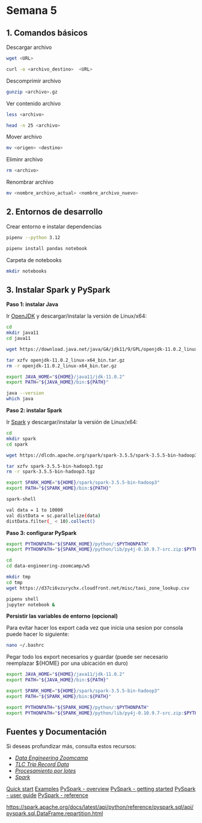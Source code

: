 # Semana 5

## 1. Comandos básicos

Descargar archivo

```bash
wget <URL>
```

```bash
curl -o <archivo_destino>  <URL>
```

Descomprimir archivo

```bash
gunzip <archivo>.gz
```

Ver contenido archivo

```bash
less <archivo>

head -n 25 <archivo>
```

Mover archivo

```bash
mv <origen> <destino>
```

Eliminr archivo

```bash
rm <archivo>
```

Renombrar archivo

```bash
mv <nombre_archivo_actual> <nombre_archivo_nuevo>
```


## 2. Entornos de desarrollo

Crear entorno e instalar dependencias

```bash
pipenv --python 3.12
```

```bash
pipenv install pandas notebook
```

Carpeta de notebooks
```bash
mkdir notebooks
```

## 3. Instalar Spark y PySpark

**Paso 1: instalar Java**

Ir [OpenJDK](https://jdk.java.net/archive/) y descargar/instalar la versión de Linux/x64:

```bash
cd 
mkdir java11
cd java11
```

```bash
wget https://download.java.net/java/GA/jdk11/9/GPL/openjdk-11.0.2_linux-x64_bin.tar.gz
```

```bash
tar xzfv openjdk-11.0.2_linux-x64_bin.tar.gz
rm -r openjdk-11.0.2_linux-x64_bin.tar.gz
```

```bash
export JAVA_HOME="${HOME}/java11/jdk-11.0.2"
export PATH="${JAVA_HOME}/bin:${PATH}"
```

```bash
java --version
which java
```

**Paso 2: instalar Spark**

Ir [Spark](https://spark.apache.org/downloads.html) y descargar/instalar la versión de Linux/x64:

```bash
cd 
mkdir spark
cd spark
```
```bash
wget https://dlcdn.apache.org/spark/spark-3.5.5/spark-3.5.5-bin-hadoop3.tgz
```

```bash
tar xzfv spark-3.5.5-bin-hadoop3.tgz
rm -r spark-3.5.5-bin-hadoop3.tgz
```

```bash
export SPARK_HOME="${HOME}/spark/spark-3.5.5-bin-hadoop3"
export PATH="${SPARK_HOME}/bin:${PATH}"
```

```bash
spark-shell

val data = 1 to 10000
val distData = sc.parallelize(data)
distData.filter(_ < 10).collect()
```

**Paso 3: configurar PySpark**

```bash
export PYTHONPATH="${SPARK_HOME}/python/:$PYTHONPATH"
export PYTHONPATH="${SPARK_HOME}/python/lib/py4j-0.10.9.7-src.zip:$PYTHONPATH"
```

```bash
cd 
cd data-engineering-zoomcamp/w5
```

```bash
mkdir tmp
cd tmp
wget https://d37ci6vzurychx.cloudfront.net/misc/taxi_zone_lookup.csv
```

```bash
pipenv shell
jupyter notebook &
```

**Persistir las variables de entorno (opcional)**

Para evitar hacer los export cada vez que inicia una sesion por consola puede hacer lo siguiente:

```bash
nano ~/.bashrc
```

Pegar todo los export necesarios y guardar (puede ser necesario reemplazar ${HOME} por una ubicación en duro)

```bash
export JAVA_HOME="${HOME}/java11/jdk-11.0.2"
export PATH="${JAVA_HOME}/bin:${PATH}"

export SPARK_HOME="${HOME}/spark/spark-3.5.5-bin-hadoop3"
export PATH="${SPARK_HOME}/bin:${PATH}"

export PYTHONPATH="${SPARK_HOME}/python/:$PYTHONPATH"
export PYTHONPATH="${SPARK_HOME}/python/lib/py4j-0.10.9.7-src.zip:$PYTHONPATH"
```


##  Fuentes y Documentación

Si deseas profundizar más, consulta estos recursos:

- *[Data Engineering Zoomcamp](https://github.com/DataTalksClub/data-engineering-zoomcamp/tree/main)*
- *[TLC Trip Record Data](https://www.nyc.gov/site/tlc/about/tlc-trip-record-data.page)*
- *[Procesamiento por lotes](https://aws.amazon.com/es/what-is/batch-processing/)*
- *[Spark](https://spark.apache.org/)*



[Quick start](https://spark.apache.org/docs/latest/quick-start.html)
[Examples](https://github.com/apache/spark/tree/master/examples/src/main/python)
[PySpark - overview](https://spark.apache.org/docs/latest/api/python/index.html)
[PySpark - getting started](https://spark.apache.org/docs/latest/api/python/getting_started/index.html)
[PySpark - user guide](https://spark.apache.org/docs/latest/api/python/user_guide/index.html)
[PySpark - reference](https://spark.apache.org/docs/latest/api/python/reference/index.html)


https://spark.apache.org/docs/latest/api/python/reference/pyspark.sql/api/pyspark.sql.DataFrame.repartition.html














